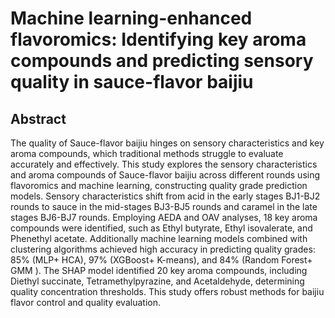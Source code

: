 # Machine learning-enhanced flavoromics: Identifying key aroma compounds and predicting sensory quality in sauce-flavor baijiu

## Abstract

The quality of Sauce-flavor baijiu hinges on sensory characteristics and key aroma compounds, which traditional methods struggle to evaluate accurately and effectively. This study explores the sensory characteristics and aroma compounds of Sauce-flavor baijiu across different rounds using flavoromics and machine learning, constructing quality grade prediction models. Sensory characteristics shift from acid in the early stages BJ1-BJ2 rounds to sauce in the mid-stages BJ3-BJ5 rounds and caramel in the late stages BJ6-BJ7 rounds. Employing AEDA and OAV analyses, 18 key aroma compounds were identified, such as Ethyl butyrate, Ethyl isovalerate, and Phenethyl acetate. Additionally machine learning models combined with clustering algorithms achieved high accuracy in predicting quality grades: 85% (MLP+ HCA), 97% (XGBoost+ K-means), and 84% (Random Forest+ GMM ). The SHAP model identified 20 key aroma compounds, including Diethyl succinate, Tetramethylpyrazine, and Acetaldehyde, determining quality concentration thresholds. This study offers robust methods for baijiu flavor control and quality evaluation.
